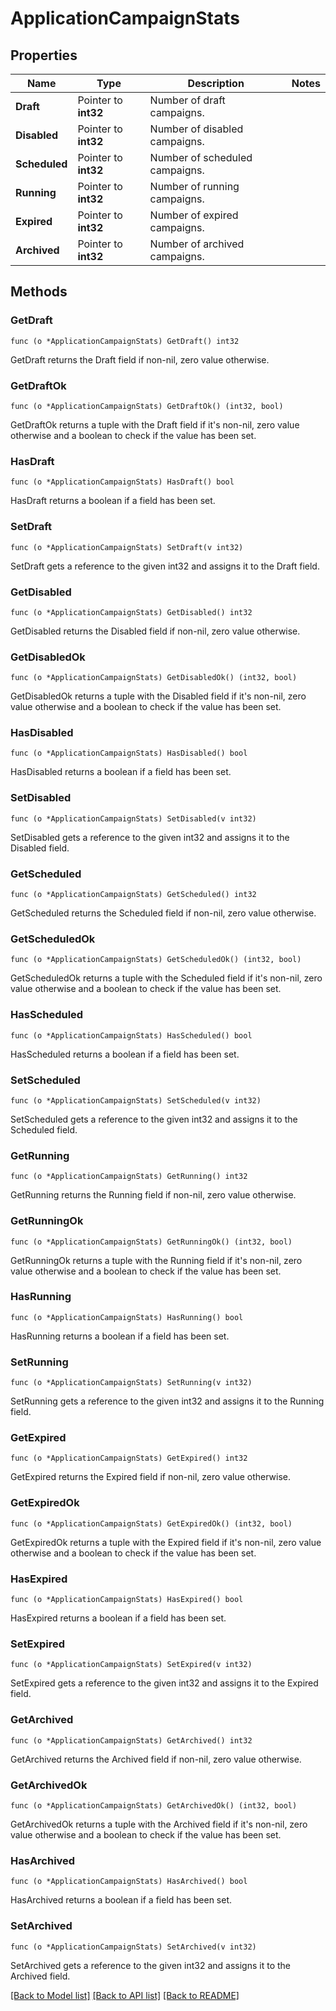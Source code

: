 # ApplicationCampaignStats

## Properties

Name | Type | Description | Notes
------------ | ------------- | ------------- | -------------
**Draft** | Pointer to **int32** | Number of draft campaigns. | 
**Disabled** | Pointer to **int32** | Number of disabled campaigns. | 
**Scheduled** | Pointer to **int32** | Number of scheduled campaigns. | 
**Running** | Pointer to **int32** | Number of running campaigns. | 
**Expired** | Pointer to **int32** | Number of expired campaigns. | 
**Archived** | Pointer to **int32** | Number of archived campaigns. | 

## Methods

### GetDraft

`func (o *ApplicationCampaignStats) GetDraft() int32`

GetDraft returns the Draft field if non-nil, zero value otherwise.

### GetDraftOk

`func (o *ApplicationCampaignStats) GetDraftOk() (int32, bool)`

GetDraftOk returns a tuple with the Draft field if it's non-nil, zero value otherwise
and a boolean to check if the value has been set.

### HasDraft

`func (o *ApplicationCampaignStats) HasDraft() bool`

HasDraft returns a boolean if a field has been set.

### SetDraft

`func (o *ApplicationCampaignStats) SetDraft(v int32)`

SetDraft gets a reference to the given int32 and assigns it to the Draft field.

### GetDisabled

`func (o *ApplicationCampaignStats) GetDisabled() int32`

GetDisabled returns the Disabled field if non-nil, zero value otherwise.

### GetDisabledOk

`func (o *ApplicationCampaignStats) GetDisabledOk() (int32, bool)`

GetDisabledOk returns a tuple with the Disabled field if it's non-nil, zero value otherwise
and a boolean to check if the value has been set.

### HasDisabled

`func (o *ApplicationCampaignStats) HasDisabled() bool`

HasDisabled returns a boolean if a field has been set.

### SetDisabled

`func (o *ApplicationCampaignStats) SetDisabled(v int32)`

SetDisabled gets a reference to the given int32 and assigns it to the Disabled field.

### GetScheduled

`func (o *ApplicationCampaignStats) GetScheduled() int32`

GetScheduled returns the Scheduled field if non-nil, zero value otherwise.

### GetScheduledOk

`func (o *ApplicationCampaignStats) GetScheduledOk() (int32, bool)`

GetScheduledOk returns a tuple with the Scheduled field if it's non-nil, zero value otherwise
and a boolean to check if the value has been set.

### HasScheduled

`func (o *ApplicationCampaignStats) HasScheduled() bool`

HasScheduled returns a boolean if a field has been set.

### SetScheduled

`func (o *ApplicationCampaignStats) SetScheduled(v int32)`

SetScheduled gets a reference to the given int32 and assigns it to the Scheduled field.

### GetRunning

`func (o *ApplicationCampaignStats) GetRunning() int32`

GetRunning returns the Running field if non-nil, zero value otherwise.

### GetRunningOk

`func (o *ApplicationCampaignStats) GetRunningOk() (int32, bool)`

GetRunningOk returns a tuple with the Running field if it's non-nil, zero value otherwise
and a boolean to check if the value has been set.

### HasRunning

`func (o *ApplicationCampaignStats) HasRunning() bool`

HasRunning returns a boolean if a field has been set.

### SetRunning

`func (o *ApplicationCampaignStats) SetRunning(v int32)`

SetRunning gets a reference to the given int32 and assigns it to the Running field.

### GetExpired

`func (o *ApplicationCampaignStats) GetExpired() int32`

GetExpired returns the Expired field if non-nil, zero value otherwise.

### GetExpiredOk

`func (o *ApplicationCampaignStats) GetExpiredOk() (int32, bool)`

GetExpiredOk returns a tuple with the Expired field if it's non-nil, zero value otherwise
and a boolean to check if the value has been set.

### HasExpired

`func (o *ApplicationCampaignStats) HasExpired() bool`

HasExpired returns a boolean if a field has been set.

### SetExpired

`func (o *ApplicationCampaignStats) SetExpired(v int32)`

SetExpired gets a reference to the given int32 and assigns it to the Expired field.

### GetArchived

`func (o *ApplicationCampaignStats) GetArchived() int32`

GetArchived returns the Archived field if non-nil, zero value otherwise.

### GetArchivedOk

`func (o *ApplicationCampaignStats) GetArchivedOk() (int32, bool)`

GetArchivedOk returns a tuple with the Archived field if it's non-nil, zero value otherwise
and a boolean to check if the value has been set.

### HasArchived

`func (o *ApplicationCampaignStats) HasArchived() bool`

HasArchived returns a boolean if a field has been set.

### SetArchived

`func (o *ApplicationCampaignStats) SetArchived(v int32)`

SetArchived gets a reference to the given int32 and assigns it to the Archived field.


[[Back to Model list]](../README.md#documentation-for-models) [[Back to API list]](../README.md#documentation-for-api-endpoints) [[Back to README]](../README.md)



